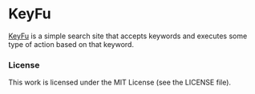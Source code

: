 # KeyFu

[KeyFu][keyfu] is a simple search site that accepts keywords and executes some type of
action based on that keyword.

### License

This work is licensed under the MIT License (see the LICENSE file).

[keyfu]: http://www.keyfu.com/
